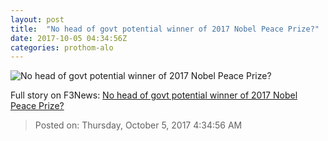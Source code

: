 ```yaml
---
layout: post
title:  "No head of govt potential winner of 2017 Nobel Peace Prize?"
date: 2017-10-05 04:34:56Z
categories: prothom-alo
---
```


![No head of govt potential winner of 2017 Nobel Peace Prize?](http://en.prothom-alo.com/contents/cache/images/1200x630x1/uploads/media/2017/10/05/043d76d76d7028298feae7f46cc7a4b5-Nobel.jpg?jadewits_media_id=151075)




Full story on F3News: [No head of govt potential winner of 2017 Nobel Peace Prize?](http://www.f3nws.com/n/CFMu2)

> Posted on: Thursday, October 5, 2017 4:34:56 AM
